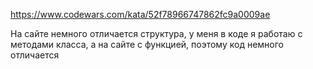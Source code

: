 https://www.codewars.com/kata/52f78966747862fc9a0009ae

На сайте немного отличается структура, у меня в коде я работаю с методами класса, а на сайте с функцией, поэтому код немного отличается
